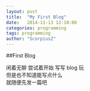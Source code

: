 ```yaml
---
layout: post
title:  "My First Blog"
date:   2014-11-13 12:10:00
categories: programming
tags: programming
author: "ScorpiusZ"
---
```



##First Blog

闲着无聊 尝试着开始 写写 blog 玩    
但是也不知道能写点什么  
就随便先发一篇吧     

